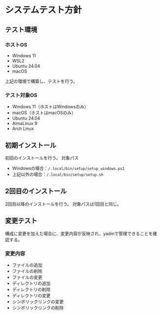 # システムテスト方針

## テスト環境

### ホストOS

- Windows 11
- WSL2
- Ubuntu 24.04
- macOS

上記の環境で構築し、テストを行う。

### テスト対象OS

- Windows 11（ホストはWindowsのみ）
- macOS（ホストはmacOSのみ）
- Ubuntu 24.04
- AlmaLinux 9
- Arch Linux

## 初期インストール

初回のインストールを行う。
対象パス

- Windowsの場合：`/.local/bin/setup/setup_windows.ps1`
- 上記以外の場合：`/.local/bin/setup/setup.sh`

## 2回目のインストール

2回目以降のインストールを行う。
対象パスは1回目と同じ。

## 変更テスト

構成に変更を加えた場合に、変更内容が反映され、yadmで管理できることを確認する。

### 変更内容

- ファイルの追加
- ファイルの削除
- ファイルの変更
- ディレクトリの追加
- ディレクトリの削除
- ディレクトリの変更
- シンボリックリンクの変更
- シンボリックリンクの削除



